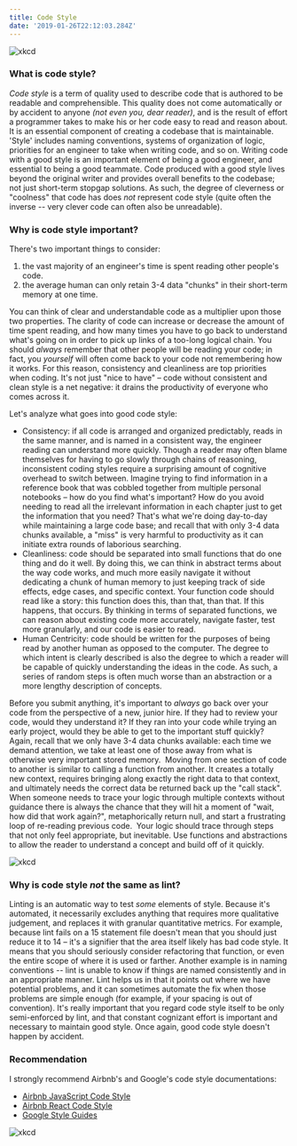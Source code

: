 ```yaml
---
title: Code Style
date: '2019-01-26T22:12:03.284Z'
---
```


![xkcd](https://imgs.xkcd.com/comics/code_quality_2x.png 'via xkcd')

### What is code style?

_Code style_ is a term of quality used to describe code that is authored to be readable and comprehensible. This quality does not come automatically or by accident to anyone _(not even you, dear reader)_, and is the result of effort a programmer takes to make his or her code easy to read and reason about. It is an essential component of creating a codebase that is maintainable. 'Style' includes naming conventions, systems of organization of logic, priorities for an engineer to take when writing code, and so on. Writing code with a good style is an important element of being a good engineer, and essential to being a good teammate. Code produced with a good style lives beyond the original writer and provides overall benefits to the codebase; not just short-term stopgap solutions. As such, the degree of cleverness or "coolness" that code has does _not_ represent code style (quite often the inverse -- very clever code can often also be unreadable).

### Why is code style important?

There's two important things to consider:

1. the vast majority of an engineer's time is spent reading other people's code.
2. the average human can only retain 3-4 data "chunks" in their short-term memory at one time.

You can think of clear and understandable code as a multiplier upon those two properties. The clarity of code can increase or decrease the amount of time spent reading, and how many times you have to go back to understand what's going on in order to pick up links of a too-long logical chain. You should *always* remember that other people will be reading your code; in fact, you *yourself* will often come back to your code not remembering how it works. For this reason, consistency and cleanliness are top priorities when coding. It's not just "nice to have" – code without consistent and clean style is a net negative: it drains the productivity of everyone who comes across it.

Let's analyze what goes into good code style:

- Consistency: if all code is arranged and organized predictably, reads in the same manner, and is named in a consistent way, the engineer reading can understand more quickly. Though a reader may often blame themselves for having to go slowly through chains of reasoning, inconsistent coding styles require a surprising amount of cognitive overhead to switch between. Imagine trying to find information in a reference book that was cobbled together from multiple personal notebooks – how do you find what's important? How do you avoid needing to read all the irrelevant information in each chapter just to get the information that you need? That's what we're doing day-to-day while maintaining a large code base; and recall that with only 3-4 data chunks available, a "miss" is very harmful to productivity as it can initiate extra rounds of laborious searching.
- Cleanliness: code should be separated into small functions that do one thing and do it well. By doing this, we can think in abstract terms about the way code works, and much more easily navigate it without dedicating a chunk of human memory to just keeping track of side effects, edge cases, and specific context. Your function code should read like a story: this function does this, than that, than that. If this happens, that occurs. By thinking in terms of separated functions, we can reason about existing code more accurately, navigate faster, test more granularly, and our code is easier to read.
- Human Centricity: code should be written for the purposes of being read by another human as opposed to the computer. The degree to which intent is clearly described is also the degree to which a reader will be capable of quickly understanding the ideas in the code. As such, a series of random steps is often much worse than an abstraction or a more lengthy description of concepts.

Before you submit anything, it's important to *always* go back over your code from the perspective of a new, junior hire. If they had to review your code, would they understand it? If they ran into your code while trying an early project, would they be able to get to the important stuff quickly? Again, recall that we only have 3-4 data chunks available: each time we demand attention, we take at least one of those away from what is otherwise very important stored memory.  Moving from one section of code to another is similar to calling a function from another. It creates a totally new context, requires bringing along exactly the right data to that context, and ultimately needs the correct data be returned back up the "call stack".  When someone needs to trace your logic through multiple contexts without guidance there is always the chance that they will hit a moment of "wait, how did that work again?", metaphorically return null, and start a frustrating loop of re-reading previous code.  Your logic should trace through steps that not only feel appropriate, but inevitable. Use functions and abstractions to allow the reader to understand a concept and build off of it quickly.

![xkcd](https://imgs.xkcd.com/comics/code_quality_3_2x.png 'via xkcd')

### Why is code style *not* the same as lint?

Linting is an automatic way to test _some_ elements of style. Because it's automated, it necessarily excludes anything that requires more qualitative judgement, and replaces it with granular quantitative metrics. For example, because lint fails on a 15 statement file doesn't mean that you should just reduce it to 14 – it's a signifier that the area itself likely has bad code style. It means that you should seriously consider refactoring that function, or even the entire scope of where it is used or farther. Another example is in naming conventions -- lint is unable to know if things are named consistently and in an appropriate manner. Lint helps us in that it points out where we have potential problems, and it can sometimes automate the fix when those problems are simple enough (for example, if your spacing is out of convention). It's really important that you regard code style itself to be only semi-enforced by lint, and that constant cognizant effort is important and necessary to maintain good style. Once again, good code style doesn't happen by accident.

### Recommendation

I strongly recommend Airbnb's and Google's code style documentations:

- [Airbnb JavaScript Code Style](https://github.com/airbnb/javascript)
- [Airbnb React Code Style](https://github.com/airbnb/javascript/tree/master/react)
- [Google Style Guides](https://github.com/google/styleguide)

![xkcd](https://imgs.xkcd.com/comics/code_quality_2_2x.png 'via xkcd')
